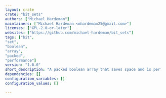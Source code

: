 ```yaml
---
layout: crate
crate: "bit_sets"
authors: ["Michael Hardeman"]
maintainers: ["Michael Hardeman <mhardeman25@gmail.com>"]
licenses: ["GPL-2.0-or-later"]
websites: ["https://github.com/michael-hardeman/bit_sets"]
tags: ["bit",
"set",
"boolean",
"array",
"packed",
"performance"]
version: "1.0.0"
short_description: "A packed boolean array that saves space and is performant"
dependencies: []
configuration_variables: []
configuration_values: []

---
```



